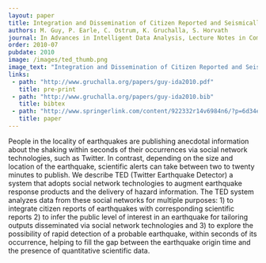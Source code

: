 ```yaml
---
layout: paper
title: Integration and Dissemination of Citizen Reported and Seismically Derived Earthquake Information via Social Network Technologies
authors: M. Guy, P. Earle, C. Ostrum, K. Gruchalla, S. Horvath
journal: In Advances in Intelligent Data Analysis, Lecture Notes in Computer Science (vol. 6065)
order: 2010-07
pubdate: 2010
image: /images/ted_thumb.png
image_text: "Integration and Dissemination of Citizen Reported and Seismically Derived Earthquake Information via Social Network Technologies"
links:
 - path: "http://www.gruchalla.org/papers/guy-ida2010.pdf"
   title: pre-print
 - path: "http://www.gruchalla.org/papers/guy-ida2010.bib"
   title: bibtex
 - path: "http://www.springerlink.com/content/922332r14v6984n6/?p=6d34e9f33f4c463695f73871540808c9&amp;pi=4"
   title: paper
---
```

People in the locality of earthquakes are publishing anecdotal information about the shaking within seconds of their occurrences via social network technologies, such as Twitter. In contrast, depending on the size and location of the earthquake, scientific alerts can take between two to twenty minutes to publish. We describe TED (Twitter Earthquake Detector) a system that adopts social network technologies to augment earthquake response products and the delivery of hazard information. The TED system analyzes data from these social networks for multiple purposes: 1) to integrate citizen reports of earthquakes with corresponding scientific reports 2) to infer the public level of interest in an earthquake for tailoring outputs disseminated via social network technologies and 3) to explore the possibility of rapid detection of a probable earthquake, within seconds of its occurrence, helping to fill the gap between the earthquake origin time and the presence of quantitative scientific data.
